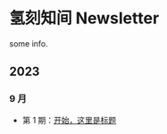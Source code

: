 # 氢刻知间 Newsletter

some info.

## 2023

### 9 月

- 第 1 期：[开始，这里是标题](https://github.com/rokcso/weekly/blob/main/2023/issue-1.md)